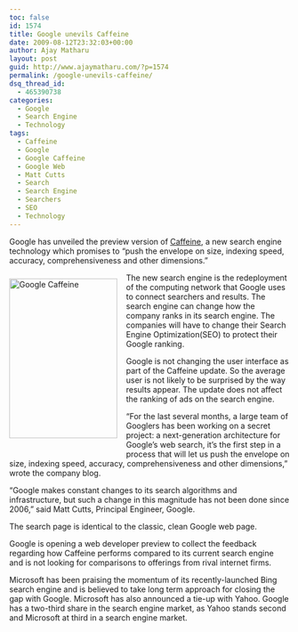 ```yaml
---
toc: false
id: 1574
title: Google unevils Caffeine
date: 2009-08-12T23:32:03+00:00
author: Ajay Matharu
layout: post
guid: http://www.ajaymatharu.com/?p=1574
permalink: /google-unevils-caffeine/
dsq_thread_id:
  - 465390738
categories:
  - Google
  - Search Engine
  - Technology
tags:
  - Caffeine
  - Google
  - Google Caffeine
  - Google Web
  - Matt Cutts
  - Search
  - Search Engine
  - Searchers
  - SEO
  - Technology
---
```

Google has unveiled the preview version of [Caffeine](http://www2.sandbox.google.com/), a new search engine technology which promises to &#8220;push the envelope on size, indexing speed, accuracy, comprehensiveness and other dimensions.&#8221;

<div id="logphoto" style="padding: 10px 10px 10px 0px; float: left;">
  <a href="http://www2.sandbox.google.com/"><img title="Google Caffeine" src="http://ajaymatharu.wordpress.com/files/2009/08/caffeine.jpg" alt="Google Caffeine" width="194" height="287" /></a></p> 
  
  <div style="width: 200px; line-height: 15px;">
    <span> </span>
  </div>
</div>

The new search engine is the redeployment of the computing network that Google uses to connect searchers and results. The search engine can change how the company ranks in its search engine. The companies will have to change their Search Engine Optimization(SEO) to protect their Google ranking.

Google is not changing the user interface as part of the Caffeine update. So the average user is not likely to be surprised by the way results appear. The update does not affect the ranking of ads on the search engine.

&#8220;For the last several months, a large team of Googlers has been working on a secret project: a next-generation architecture for Google&#8217;s web search, it&#8217;s the first step in a process that will let us push the envelope on size, indexing speed, accuracy, comprehensiveness and other dimensions,&#8221; wrote the company blog.

&#8220;Google makes constant changes to its search algorithms and infrastructure, but such a change in this magnitude has not been done since 2006,&#8221; said Matt Cutts, Principal Engineer, Google.

The search page is identical to the classic, clean Google web page.

Google is opening a web developer preview to collect the feedback regarding how Caffeine performs compared to its current search engine and is not looking for comparisons to offerings from rival internet firms.

Microsoft has been praising the momentum of its recently-launched Bing search engine and is believed to take long term approach for closing the gap with Google. Microsoft has also announced a tie-up with Yahoo. Google has a two-third share in the search engine market, as Yahoo stands second and Microsoft at third in a search engine market.

<div id="allanswer2">
  <!-- 		#loadin2{position:absolute; left: 175px; top: 1200px;z-index:20; width:300px;background-color:#F2F2F2;display:none; 		border-color:#999999;border-style:solid;border-width:1px;padding-top:10px;padding-bottom:10px;padding-left:25px; 		} 		#examples1{ border-color:#E6E6E6;border-style:solid;border-width:1px;height:20px; vertical-align:middle;clear:both;padding-top:5px;padding-bottom:5px;} 		#incomments{padding-left:10px;padding-top:5px;position:absolute;clip:rect(0px 0px 0px 0px);} 		#cmntsouter{height:0px;} 		#examples2{ border-color:#E6E6E6;border-style:solid;border-width:1px;height:250px; vertical-align:middle;clear:both;padding-top:5px;padding-bottom:5px;} 		#examples3{ border-color:#E6E6E6;border-style:solid;border-width:1px;height:250px; vertical-align:middle;clear:both;padding-top:5px;padding-bottom:5px;} 		#examples4{ border-color:#E6E6E6;border-style:solid;border-width:1px;height:250px; vertical-align:middle;clear:both;padding-top:5px;padding-bottom:5px;}  		#examples5{ border-color:#E6E6E6;border-style:solid;border-width:1px;height:250px; vertical-align:middle;clear:both;padding-top:5px;padding-bottom:5px;}  		#examples6{ border-color:#E6E6E6;border-style:solid;border-width:1px;height:250px; vertical-align:middle;clear:both;padding-top:5px;padding-bottom:5px;}  		#examples7{ border-color:#E6E6E6;border-style:solid;border-width:1px;height:250px; vertical-align:middle;clear:both;padding-top:5px;padding-bottom:5px;}  		#examples8{ border-color:#E6E6E6;border-style:solid;border-width:1px;height:250px; vertical-align:middle;clear:both;padding-top:5px;padding-bottom:5px;}  		#examples9{ border-color:#E6E6E6;border-style:solid;border-width:1px;height:250px; vertical-align:middle;clear:both;padding-top:5px;padding-bottom:5px;}  		#examples10{ border-color:#E6E6E6;border-style:solid;border-width:1px;height:250px; vertical-align:middle;clear:both;padding-top:5px;padding-bottom:5px;}  		#examples11{ border-color:#E6E6E6;border-style:solid;border-width:1px;height:250px; vertical-align:middle;clear:both;padding-top:5px;padding-bottom:5px;}      		 -->
</div>
